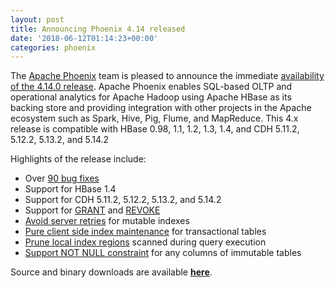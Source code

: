 ```yaml
---
layout: post
title: Announcing Phoenix 4.14 released
date: '2018-06-12T01:14:23+00:00'
categories: phoenix
---
```

<p>The <a href="http://phoenix.apache.org" target="_blank" title="Apache Phoenix">Apache Phoenix</a> team is pleased to announce the immediate <a href="http://phoenix.apache.org/download.html" target="_blank" title="download">availability of the 4.14.0 release</a>. Apache Phoenix enables SQL-based OLTP and operational analytics for Apache Hadoop using Apache HBase as its backing store and providing integration with other projects in the Apache ecosystem such as Spark, Hive, Pig, Flume, and MapReduce. This 4.x release is compatible with HBase 0.98, 1.1, 1.2, 1.3, 1.4, and CDH 5.11.2, 5.12.2, 5.13.2, and 5.14.2</p> 
  <p>Highlights of the release include:</p> 
  <p> </p> 
  <ul> 
    <li>Over <a href="https://issues.apache.org/jira/secure/ReleaseNote.jspa?projectId=12315120&amp;version=12342145" target="_blank" title="90 bug fixes">90 bug fixes</a></li> 
    <li>Support for HBase 1.4</li> 
    <li>Support for CDH 5.11.2, 5.12.2, 5.13.2, and 5.14.2</li> 
    <li>Support for <a href="https://phoenix.apache.org/language/index.html#grant" target="_blank" title="GRANT">GRANT</a> and <a href="https://phoenix.apache.org/language/index.html#revoke" target="_blank" title="REVOKE">REVOKE</a></li> 
    <li><a href="https://issues.apache.org/jira/browse/PHOENIX-4130" target="_blank" title="Avoid server retries">Avoid server retries</a> for mutable indexes</li> 
    <li><a href="https://issues.apache.org/jira/browse/PHOENIX-4278" target="_blank" title="Pure client side index maintenance">Pure client side index maintenance</a> for transactional tables</li> 
    <li><a href="https://issues.apache.org/jira/browse/PHOENIX-3941" target="_blank" title="Prune local index regions">Prune local index regions</a>  scanned during query execution</li> 
    <li><a href="https://issues.apache.org/jira/browse/PHOENIX-2566" target="_blank" title="Support NOT NULL constraint">Support NOT NULL constraint</a> for any columns of immutable tables</li> 
  </ul> 
  <p>Source and binary downloads are available&nbsp;<a href="http://phoenix.apache.org/download.html" target="_blank" title="latest release download"><strong>here</strong></a>.</p>
